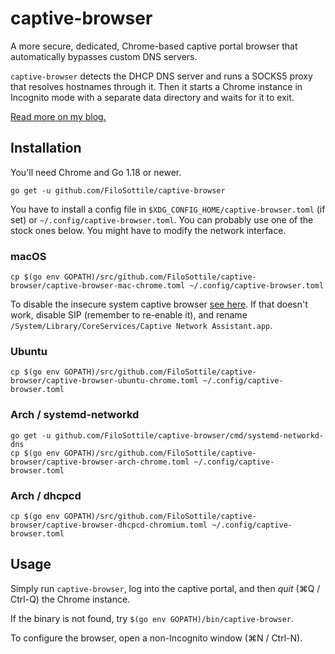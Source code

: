 # captive-browser

A more secure, dedicated, Chrome-based captive portal browser that automatically bypasses custom DNS servers.

`captive-browser` detects the DHCP DNS server and runs a SOCKS5 proxy that resolves hostnames through it. Then it starts a Chrome instance in Incognito mode with a separate data directory and waits for it to exit.

[Read more on my blog.](https://blog.filippo.io/captive-browser)

## Installation

You'll need Chrome and Go 1.18 or newer.

```
go get -u github.com/FiloSottile/captive-browser
```

You have to install a config file in `$XDG_CONFIG_HOME/captive-browser.toml` (if set) or `~/.config/captive-browser.toml`. You can probably use one of the stock ones below. You might have to modify the network interface.

### macOS

```
cp $(go env GOPATH)/src/github.com/FiloSottile/captive-browser/captive-browser-mac-chrome.toml ~/.config/captive-browser.toml
```

To disable the insecure system captive browser [see here](https://github.com/drduh/macOS-Security-and-Privacy-Guide#captive-portal). If that doesn't work, disable SIP (remember to re-enable it), and rename `/System/Library/CoreServices/Captive Network Assistant.app`.

### Ubuntu

```
cp $(go env GOPATH)/src/github.com/FiloSottile/captive-browser/captive-browser-ubuntu-chrome.toml ~/.config/captive-browser.toml
```

### Arch / systemd-networkd

```
go get -u github.com/FiloSottile/captive-browser/cmd/systemd-networkd-dns
cp $(go env GOPATH)/src/github.com/FiloSottile/captive-browser/captive-browser-arch-chrome.toml ~/.config/captive-browser.toml
```

### Arch / dhcpcd

```
cp $(go env GOPATH)/src/github.com/FiloSottile/captive-browser/captive-browser-dhcpcd-chromium.toml ~/.config/captive-browser.toml
```

## Usage

Simply run `captive-browser`, log into the captive portal, and then *quit* (⌘Q / Ctrl-Q) the Chrome instance.

If the binary is not found, try `$(go env GOPATH)/bin/captive-browser`.

To configure the browser, open a non-Incognito window (⌘N / Ctrl-N).
